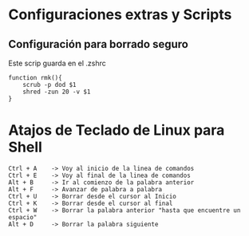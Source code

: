 # Configuraciones extras y Scripts

## Configuración para borrado seguro
Este scrip guarda en el .zshrc
```
function rmk(){
    scrub -p dod $1
    shred -zun 20 -v $1
}
```

# Atajos de Teclado de Linux para Shell

```
Ctrl + A	-> Voy al inicio de la linea de comandos
Ctrl + E	-> Voy al final de la linea de comandos
Alt + B		-> Ir al comienzo de la palabra anterior
Alt + F		-> Avanzar de palabra a palabra
Ctrl + U	-> Borrar desde el cursor al Inicio
Ctrl + K	-> Borrar desde el cursor al final
Ctrl + W	-> Borrar la palabra anterior "hasta que encuentre un espacio"
Alt + D		-> Borrar la palabra siguiente

```






















